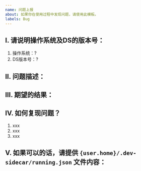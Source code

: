 ```yaml
---
name: 问题上报
about: 如果你在使用过程中发现问题，请使用此模板。
labels: Bug
---
```


## Ⅰ. 请说明操作系统及DS的版本号：
1. 操作系统：?
2. DS版本号：?


## Ⅱ. 问题描述：


## Ⅲ. 期望的结果：


## Ⅳ. 如何复现问题？

1. xxx
2. xxx
3. xxx


## Ⅴ. 如果可以的话，请提供 `{user.home}/.dev-sidecar/running.json` 文件内容：
<!-- 请将 'running.json' 文件的内容粘贴在这里，方便我们排查问题是否由配置错误导致。 -->
```json
```
